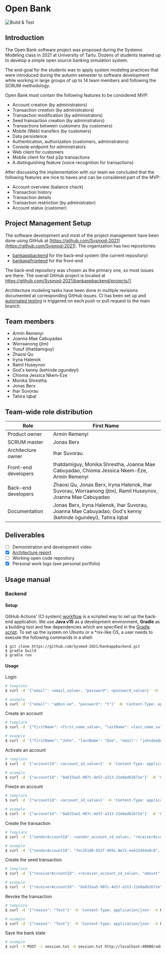 # Open Bank

![Build & Test](https://github.com/Sysmod-2021/bankappbackend/actions/workflows/gradle.yml/badge.svg)

## Introduction

The Open Bank software project was proposed during the Systems Modeling class in 2021 at University of Tartu. Dozens of students teamed up to develop a simple open source banking simulation system.

The end-goal for the students was to apply system modeling practices that were introduced during the autumn semester to software development while working in large groups of up to 14 team members and following the SCRUM methodology.

Open Bank must contain the following features to be considered MVP:

- Account creation (by administrators)
- Transaction creation (by administrators)
- Transaction modification (by administrators)
- Seed transaction creation (by administrators)
- Transactions between customers (by customers)
- Mobile (Web) transfers (by customers)
- Data persistence
- Authentication, authorization (customers, administrators)
- Console endpoint for administrators
- Web client for customers
- Mobile client for fast p2p transactions
- A distinguishing feature (voice recognition for transactions)

After discussing the implementation with our team we concluded that the following features are nice to haves and can be considered part of the MVP:

- Account overview (balance check)
- Transaction history
- Transaction details
- Transaction restriction (by administrator)
- Account status (customer)

## Project Management Setup

The software development and most of the project management have been done using GitHub at [https://github.com/Sysmod-2021](https://github.com/Sysmod-2021). The organization has two repositories:
 
- [bankappbackend](https://github.com/Sysmod-2021/bankappbackend) for the back-end system (the current repository)
- [bankappfrontend](https://github.com/Sysmod-2021/bankappfrontend) for the front-end

The back-end repository was chosen as the primary one, so most issues are there. The overall GitHub project is located at https://github.com/Sysmod-2021/bankappbackend/projects/1.

Architecture modeling tasks have been done in multiple revisions documented at corresponding GitHub issues.
CI has been set up and [automated testing](https://github.com/Sysmod-2021/bankappbackend/actions) is triggered on each push or pull request to the main branch.

## Team members

- Armin Remenyi
- Joanna Mae Cabuyadao
- Worraanong (jtm)
- Yusuf (thatdamiguy)
- Zhaosi Qu
- Iryna Halenok
- Ramil Huseynov
- God's kenny (kehinde ogundeyi)
- Chioma Jessica Nkem-Eze
- Monika Shrestha
- Jonas Berx
- Ihar Suvorau
- Tahira Iqbal

## Team-wide role distribution

| Role                 | First Name                                                                                                  |
|----------------------|-------------------------------------------------------------------------------------------------------------|
| Product owner        | Armin Remenyi                                                                                               |
| SCRUM master         | Jonas Berx                                                                                                  |
| Architecture owner   | Ihar Suvorau                                                                                                |
| Front-end developers | thatdamiguy, Monika Shrestha, Joanna Mae Cabuyadao, Chioma Jessica Nkem-Eze, Armin Remenyi                  |
| Back-end developers  | Zhaosi Qu, Jonas Berx, Iryna Halenok, Ihar Suvorau, Worraanong (jtm), Ramil Huseynov, Joanna Mae Cabuyadao  |
| Documentation        | Jonas Berx, Iryna Halenok, Ihar Suvorau, Joanna Mae Cabuyadao, God's kenny (kehinde ogundeyi), Tahira Iqbal |

## Deliverables

- [ ] Demonstration and development video
- [x] [Architecture report](https://docs.google.com/document/d/15j40WWla26fPynEhog2gMh3iJXjurKTBTgRmgNp90to/edit?usp=sharing)
- [ ] Working open code repository
- [x] Personal work logs (see personal portfolio)

## Usage manual

### Backend

#### Setup

GitHub Actions’ (CI system) [workflow](https://github.com/Sysmod-2021/bankappbackend/blob/main/.github/workflows/gradle.yml) is a scripted way to set up the back-end application. We use **Java v15** as a development environment, **Gradle** as a building tool and few dependencies which are specified in the [Gradle script](https://github.com/Sysmod-2021/bankappbackend/blob/main/build.gradle). To set up the system on Ubuntu or a *nix-like OS, a user needs to execute the following commands in a shell:

```shell
$ git clone https://github.com/Sysmod-2021/bankappbackend.git
$ gradle build
$ gradle run
```

#### Usage

Login

```bash
# template
$ curl -d '{"email": <email_value>, "password": <password_value>}' -H 'Content-Type: application/json' -X POST -c session.txt http://localhost:40080/authenticate

# example
$ curl -d '{"email": "a@min.ee", "password": "t"}' -H 'Content-Type: application/json' -X POST -c session.txt http://localhost:40080/authenticate
```

Create an account

```bash
# template
$ curl -d '{"firstName": <first_name_value>, "lastName": <last_name_value>, "email": <email_value>, "currency": <currency_value>}' -H 'Content-Type: application/json' -X POST -c session.txt -b session.txt http://localhost:40080/administrators/accounts/create

# example
$ curl -d '{"firstName": "John", "lastName": "Doe", "email": "johndoe@ut.ee", "currency": "EUR"}' -H 'Content-Type: application/json' -X POST -c session.txt -b session.txt http://localhost:40080/administrators/accounts/create
```

Activate an account
```bash
# template
$ curl -d '{"accountId": <account_id_value>}' -H 'Content-Type: application/json' -X POST -c session.txt -b session.txt http://localhost:40080/administrators/accounts/active

# example
$ curl -d '{"accountId": "8a633aa5-907c-4e57-a313-22e0adb2672e"}' -H 'Content-Type: application/json' -X POST -c session.txt -b session.txt http://localhost:40080/administrators/accounts/active
```

Freeze an account
```bash
# template
$ curl -d '{"accountId": <account_id_value>}' -H 'Content-Type: application/json' -X POST -c session.txt -b session.txt http://localhost:40080/administrators/accounts/frozen

# example
$ curl -d '{"accountId": "8a633aa5-907c-4e57-a313-22e0adb2672e"}' -H 'Content-Type: application/json' -X POST -c session.txt -b session.txt http://localhost:40080/administrators/accounts/frozen
```

Create the transaction 
```bash
# template
$ curl -d '{"senderAccountId": <sender_account_id_value>, "receiverAccountId": <receiver_account_id_value>, "amount": <amount_value>, "description": <description_value>}' -H 'Content-Type: application/json' -X POST -c session.txt -b session.txt http://localhost:40080/administrators/transactions/create

# example
$ curl -d '{"senderAccountId": "7ec351d6-652f-4691-8e72-ea432d44a0c8", "receiverAccountId": "8a633aa5-907c-4e57-a313-22e0adb2672e", "amount": "20", "description": "Test 20"}' -H 'Content-Type: application/json' -X POST -c session.txt -b session.txt http://localhost:40080/administrators/transactions/create
```

Create the seed transaction
```bash
# template
$ curl -d '{"receiverAccountId": <receiver_account_id_value>, "amount": <amount_value>, "description": <description_value>, , "currency": <currency_value>}' -H 'Content-Type: application/json' -X POST -c session.txt -b session.txt http://localhost:40080/administrators/transactions/seed

# example
$ curl -d '{"receiverAccountId": "8a633aa5-907c-4e57-a313-22e0adb2672e", "amount": "50", "description": "Seed Test 50", "currency": "EUR"}' -H 'Content-Type: application/json' -X POST -c session.txt -b session.txt http://localhost:40080/administrators/transactions/seed
```

Revoke the transaction

```bash
# template
$ curl -d '{"reason": "Test"}' -H 'Content-Type: application/json' -X PUT -c session.txt -b session.txt http://localhost:40080/administrators/transactions/<your_transactionId>/revocation

# example
$ curl -d '{"reason": "Test"}' -H 'Content-Type: application/json' -X PUT -c session.txt -b session.txt http://localhost:40080/administrators/transactions/8505bc03-81b8-47e4-8867-c2dce0fdb4e1/revocation
```

Save the bank state

```bash
# example
$ curl -X POST -c session.txt -b session.txt http://localhost:40080/administrators/bank/save
```
